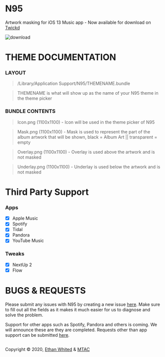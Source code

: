# N95
Artwork masking for iOS 13 Music app - Now available for download on [Twickd](https://repo.twickd.com/package/com.twickd.ethan-whited.n95)

![download](https://i.ibb.co/ZM05H6T/banner.png)

# THEME DOCUMENTATION

### LAYOUT
> /Library/Application Support/N95/THEMENAME.bundle

> THEMENAME is what will show up as the name of your N95 theme in the theme picker

### BUNDLE CONTENTS
> Icon.png (1100x1100) - Icon will be used in the theme picker of N95

> Mask.png (1100x1100) - Mask is used to represent the part of the album artwork that will be shown, black = Album Art || transparent = empty

> Overlay.png (1100x1100) - Overlay is used above the artwork and is not masked

> Underlay.png (1100x1100) - Underlay is used below the artwork and is not masked

# Third Party Support

### Apps

- [x] Apple Music
- [x] Spotify
- [x] Tidal
- [x] Pandora
- [x] YouTube Music

### Tweaks

- [x] NextUp 2
- [x] Flow

# BUGS & REQUESTS

Please submit any issues with N95 by creating a new issue [here](https://github.com/MTACS/N95/issues/new?assignees=&labels=bug&template=bug-report.md&title=%5BBug%5D). Make sure to fill out all the fields as it makes it much easier for us to diagnose and solve the problem.

Support for other apps such as Spotify, Pandora and others is coming. We will announce these are they are completed. Requests other than app support can be submitted [here](https://github.com/MTACS/N95/issues/new?assignees=&labels=&template=feature_request.md&title=%5BFeature%5D).


##
Copyright © 2020, [Ethan Whited](https://twitter.com/EthanWhited) & [MTAC](https://twitter.com/mtac8)

